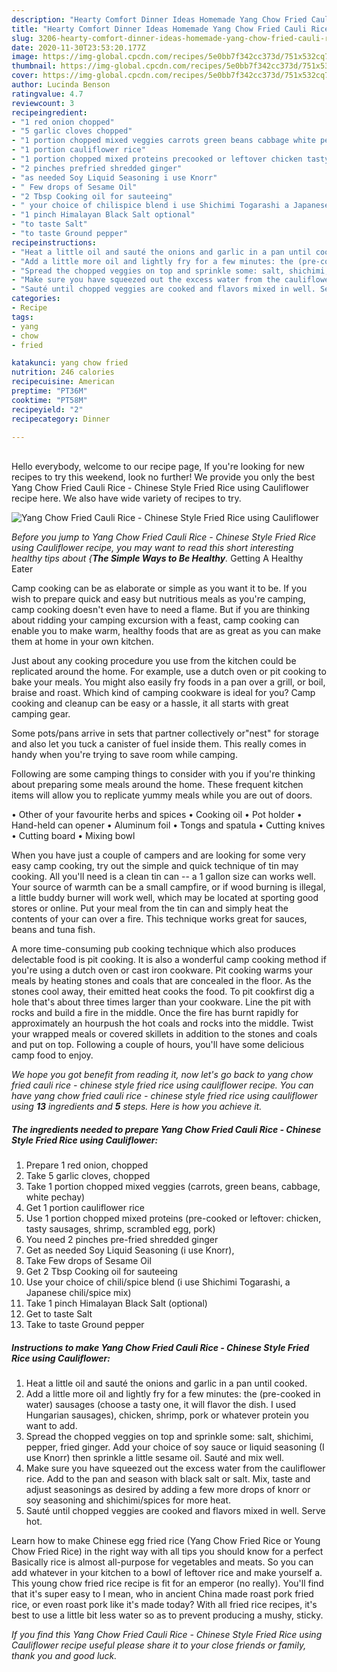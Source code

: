 ```yaml
---
description: "Hearty Comfort Dinner Ideas Homemade Yang Chow Fried Cauli Rice - Chinese Style Fried Rice using Cauliflower"
title: "Hearty Comfort Dinner Ideas Homemade Yang Chow Fried Cauli Rice - Chinese Style Fried Rice using Cauliflower"
slug: 3206-hearty-comfort-dinner-ideas-homemade-yang-chow-fried-cauli-rice-chinese-style-fried-rice-using-cauliflower
date: 2020-11-30T23:53:20.177Z
image: https://img-global.cpcdn.com/recipes/5e0bb7f342cc373d/751x532cq70/yang-chow-fried-cauli-rice-chinese-style-fried-rice-using-cauliflower-recipe-main-photo.jpg
thumbnail: https://img-global.cpcdn.com/recipes/5e0bb7f342cc373d/751x532cq70/yang-chow-fried-cauli-rice-chinese-style-fried-rice-using-cauliflower-recipe-main-photo.jpg
cover: https://img-global.cpcdn.com/recipes/5e0bb7f342cc373d/751x532cq70/yang-chow-fried-cauli-rice-chinese-style-fried-rice-using-cauliflower-recipe-main-photo.jpg
author: Lucinda Benson
ratingvalue: 4.7
reviewcount: 3
recipeingredient:
- "1 red onion chopped"
- "5 garlic cloves chopped"
- "1 portion chopped mixed veggies carrots green beans cabbage white pechay"
- "1 portion cauliflower rice"
- "1 portion chopped mixed proteins precooked or leftover chicken tasty sausages shrimp scrambled egg pork"
- "2 pinches prefried shredded ginger"
- "as needed Soy Liquid Seasoning i use Knorr"
- " Few drops of Sesame Oil"
- "2 Tbsp Cooking oil for sauteeing"
- " your choice of chilispice blend i use Shichimi Togarashi a Japanese chilispice mix"
- "1 pinch Himalayan Black Salt optional"
- "to taste Salt"
- "to taste Ground pepper"
recipeinstructions:
- "Heat a little oil and sauté the onions and garlic in a pan until cooked."
- "Add a little more oil and lightly fry for a few minutes: the (pre-cooked in water) sausages (choose a tasty one, it will flavor the dish. I used Hungarian sausages), chicken, shrimp, pork or whatever protein you want to add."
- "Spread the chopped veggies on top and sprinkle some: salt, shichimi, pepper, fried ginger. Add your choice of soy sauce or liquid seasoning (I use Knorr) then sprinkle a little sesame oil. Sauté and mix well."
- "Make sure you have squeezed out the excess water from the cauliflower rice. Add to the pan and season with black salt or salt. Mix, taste and adjust seasonings as desired by adding a few more drops of knorr or soy seasoning and shichimi/spices for more heat."
- "Sauté until chopped veggies are cooked and flavors mixed in well. Serve hot."
categories:
- Recipe
tags:
- yang
- chow
- fried

katakunci: yang chow fried 
nutrition: 246 calories
recipecuisine: American
preptime: "PT36M"
cooktime: "PT58M"
recipeyield: "2"
recipecategory: Dinner

---
```

<br>
Hello everybody, welcome to our recipe page, If you're looking for new recipes to try this weekend, look no further! We provide you only the best Yang Chow Fried Cauli Rice - Chinese Style Fried Rice using Cauliflower recipe here. We also have wide variety of recipes to try.
<br>


![Yang Chow Fried Cauli Rice - Chinese Style Fried Rice using Cauliflower](https://img-global.cpcdn.com/recipes/5e0bb7f342cc373d/751x532cq70/yang-chow-fried-cauli-rice-chinese-style-fried-rice-using-cauliflower-recipe-main-photo.jpg)

<i>Before you jump to Yang Chow Fried Cauli Rice - Chinese Style Fried Rice using Cauliflower recipe, you may want to read this short interesting healthy tips about {<strong>The Simple Ways to Be Healthy</strong>.</i>
Getting A Healthy Eater

    
Camp cooking can be as elaborate or simple as you want it to be. If you wish to prepare quick and easy but nutritious meals as you're camping, camp cooking doesn't even have to need a flame. But if you are thinking about ridding your camping excursion with a feast, camp cooking can enable you to make warm, healthy foods that are as great as you can make them at home in your own kitchen.

 Just about any cooking procedure you use from the kitchen could be replicated around the home. For example, use a dutch oven or pit cooking to bake your meals. You might also easily fry foods in a pan over a grill, or boil, braise and roast. Which kind of camping cookware is ideal for you? Camp cooking and cleanup can be easy or a hassle, it all starts with great camping gear.

Some pots/pans arrive in sets that partner collectively or"nest" for storage and also let you tuck a canister of fuel inside them. This really comes in handy when you're trying to save room while camping.

Following are some camping things to consider with you if you're thinking about preparing some meals around the home. These frequent kitchen items will allow you to replicate yummy meals while you are out of doors.


• Other of your favourite herbs and spices
• Cooking oil
• Pot holder
• Hand-held can opener
• Aluminum foil
• Tongs and spatula
• Cutting knives
• Cutting board
• Mixing bowl


When you have just a couple of campers and are looking for some very easy camp cooking, try out the simple and quick technique of tin may cooking. All you'll need is a clean tin can -- a 1 gallon size can works well. Your source of warmth can be a small campfire, or if wood burning is illegal, a little buddy burner will work well, which may be located at sporting good stores or online. Put your meal from the tin can and simply heat the contents of your can over a fire.  This technique works great for sauces, beans and tuna fish.

A more time-consuming pub cooking technique which also produces delectable food is pit cooking.  It is also a wonderful camp cooking method if you're using a dutch oven or cast iron cookware. Pit cooking warms your meals by heating stones and coals that are concealed in the floor. As the stones cool away, their emitted heat cooks the food. To pit cookfirst dig a hole that's about three times larger than your cookware. Line the pit with rocks and build a fire in the middle. Once the fire has burnt rapidly for approximately an hourpush the hot coals and rocks into the middle. Twist your wrapped meals or covered skillets in addition to the stones and coals and put on top. Following a couple of hours, you'll have some delicious camp food to enjoy.


<i>We hope you got benefit from reading it, now let's go back to yang chow fried cauli rice - chinese style fried rice using cauliflower recipe. You can have yang chow fried cauli rice - chinese style fried rice using cauliflower using <strong>13</strong> ingredients and <strong>5</strong> steps. Here is how you achieve it.
</i>

##### The ingredients needed to prepare Yang Chow Fried Cauli Rice - Chinese Style Fried Rice using Cauliflower:

1. Prepare 1 red onion, chopped
1. Take 5 garlic cloves, chopped
1. Take 1 portion chopped mixed veggies (carrots, green beans, cabbage, white pechay)
1. Get 1 portion cauliflower rice
1. Use 1 portion chopped mixed proteins (pre-cooked or leftover: chicken, tasty sausages, shrimp, scrambled egg, pork)
1. You need 2 pinches pre-fried shredded ginger
1. Get as needed Soy Liquid Seasoning (i use Knorr),
1. Take  Few drops of Sesame Oil
1. Get 2 Tbsp Cooking oil for sauteeing
1. Use  your choice of chili/spice blend (i use Shichimi Togarashi, a Japanese chili/spice mix)
1. Take 1 pinch Himalayan Black Salt (optional)
1. Get to taste Salt
1. Take to taste Ground pepper


##### Instructions to make Yang Chow Fried Cauli Rice - Chinese Style Fried Rice using Cauliflower:

1. Heat a little oil and sauté the onions and garlic in a pan until cooked.
1. Add a little more oil and lightly fry for a few minutes: the (pre-cooked in water) sausages (choose a tasty one, it will flavor the dish. I used Hungarian sausages), chicken, shrimp, pork or whatever protein you want to add.
1. Spread the chopped veggies on top and sprinkle some: salt, shichimi, pepper, fried ginger. Add your choice of soy sauce or liquid seasoning (I use Knorr) then sprinkle a little sesame oil. Sauté and mix well.
1. Make sure you have squeezed out the excess water from the cauliflower rice. Add to the pan and season with black salt or salt. Mix, taste and adjust seasonings as desired by adding a few more drops of knorr or soy seasoning and shichimi/spices for more heat.
1. Sauté until chopped veggies are cooked and flavors mixed in well. Serve hot.


Learn how to make Chinese egg fried rice (Yang Chow Fried Rice or Young Chow Fried Rice) in the right way with all tips you should know for a perfect Basically rice is almost all-purpose for vegetables and meats. So you can add whatever in your kitchen to a bowl of leftover rice and make yourself a. This young chow fried rice recipe is fit for an emperor (no really). You&#39;ll find that it&#39;s super easy to I mean, who in ancient China made roast pork fried rice, or even roast pork like it&#39;s made today? With all fried rice recipes, it&#39;s best to use a little bit less water so as to prevent producing a mushy, sticky. 

<i>If you find this Yang Chow Fried Cauli Rice - Chinese Style Fried Rice using Cauliflower recipe useful please share it to your close friends or family, thank you and good luck.</i>

